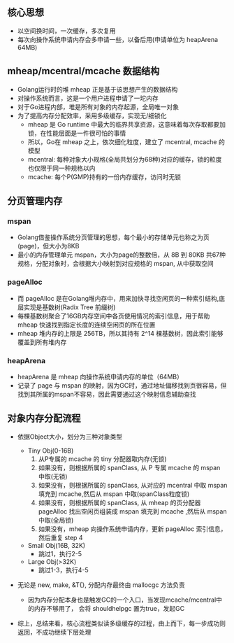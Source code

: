 ## 核心思想
- 以空间换时间，一次缓存，多次复用 
- 每次向操作系统申请内存会多申请一些，以备后用(申请单位为 heapArena 64MB)

## mheap/mcentral/mcache 数据结构
- Golang运行时的堆 mheap 正是基于该思想产生的数据结构
- 对操作系统而言，这是一个用户进程申请了一坨内存
- 对于Go进程内部，堆是所有对象的内存起源，全局唯一对象
- 为了提高内存分配效率，采用多级缓存，实现无/细锁化
    - mheap 是 Go runtime 中最大的临界共享资源，这意味着每次存取都要加锁，在性能层面是一件很可怕的事情
    - 所以，Go在 mheap 之上，依次细化粒度，建立了 mcentral, mcache 的模型
    - mcentral: 每种对象大小规格(全局共划分为68种)对应的缓存，锁的粒度也仅限于同一种规格以内
    - mcache: 每个P(GMP)持有的一份内存缓存，访问时无锁

## 分页管理内存

### mspan
- Golang借鉴操作系统分页管理的思想，每个最小的存储单元也称之为页(page)，但大小为8KB
- 最小的内存管理单元 mspan，大小为page的整数倍，从 8B 到 80KB 共67种规格，分配对象时，会根据大小映射到对应规格的 mspan, 从中获取空间

### pageAlloc
- 而 pageAlloc 是在Golang堆内存中，用来加快寻找空闲页的一种索引结构,底层实现是基数树(Radix Tree 前缀树)
- 每棵基数树聚合了16GB内存空间中各页使用情况的索引信息，用于帮助 mheap 快速找到指定长度的连续空闲页的所在位置
- mheap 堆内存的上限是 256TB，所以其持有 2^14 棵基数树，因此索引能够覆盖到所有堆内存

### heapArena
- heapArena 是 mheap 向操作系统申请内存的单位（64MB）
- 记录了 page 与 mspan 的映射，因为GC时，通过地址偏移找到页很容易，但找到其所属的mspan不容易，因此需要通过这个映射信息辅助查找

## 对象内存分配流程
- 依据Object大小，划分为三种对象类型
    - Tiny Obj(0-16B)
        1. 从P专属的 mcache 的 tiny 分配器取内存(无锁)
        2. 如果没有，则根据所属的 spanClass, 从 P 专属 mcache 的 mspan 中取(无锁)
        3. 如果没有，则根据所属的 spanClass, 从对应的 mcentral 中取 mspan 填充到 mcache,然后从 mspan 中取(spanClass粒度锁)
        4. 如果没有，则根据所属的 spanClass, 从 mheap 的页分配器 pageAlloc 找出空闲页组装成 mspan 填充到 mcache ,然后从 mspan 中取(全局锁)
        5. 如果没有，mheap 向操作系统申请内存，更新 pageAlloc 索引信息，然后重复 step 4
    - Small Obj(16B, 32K)
        - 跳过1，执行2-5
    - Large Obj(>32K)
        - 跳过1-3，执行4-5

- 无论是 new, make, &T{}, 分配内存最终由 mallocgc 方法负责
    - 因为内存分配本身也是触发GC的一个入口，当发现mcache/mcentral中的内存不够用了，
会将 shouldhelpgc 置为true，发起GC
- 综上，总结来看，核心流程类似读多级缓存的过程，由上而下，每一步成功则返回，不成功继续下层处理